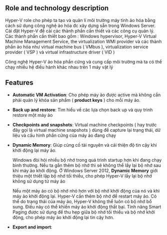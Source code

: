 ## Role and technology description

Hyper-V role cho phép ta tạo và quản lí môi trường máy tính ảo hóa bằng cách sử dụng công nghệ ảo hóa đc xây dựng sẵn trong Windows Server. Cài đặt Hyper-V để cài các thành phần cần thiết và các công cụ quản lý. Các thành phần cần thiết bao gồm : Windows hypervisor, Hyper-V Virtual Machine Management Service, the virtualization WMI provider và các thành phần ảo hóa như virtual machine bus ( VMbus ), virtualization service provider ( VSP ) và virtual infrastructure driver ( VID )

Công nghệ Hyper-V ảo hóa phần cứng và cung cấp môi trường mà ta có thể chạy nhiều hệ điều hành khác nhau trên 1 máy vật lý

## Features

- **Automatic VM Activation**: Cho phép máy ảo được active mà không cần phải quản lý khóa sản phẩm ( **product keys** ) cho mỗi máy ảo.

- **Back up and restore**: Tìm hiểu về các lựa chọn back up và quy trình restore một máy ảo

- **Checkpoints and snapshots**: Virtual machine checkpoints ( hay trước đây gọi là virtual machine snapshots ) dùng để capture lại trạng thái, dữ liệu và cấu hình phần cứng của máy ảo đang chạy

- **Dynamic Memory**: Giúp củng cố tài nguyên và cải thiện độ tin cậy khi khởi động lại máy ảo.

  Windows đòi hỏi nhiều bộ nhớ trong quá trình startup hơn khi đang chạy bình thường. Nếu ta gắn thêm bộ nhớ thì sẽ không thể lấy lại bộ nhớ sau khi máy ảo khởi động. Ở Windows Server 2012, **Dynamic Memory** giới thiệu một thiết lập bộ nhớ tối thiểu, cho phép Hyper-V lấy lại bộ nhớ không sử dụng từ máy ảo

  Nếu một máy ảo có bộ nhớ nhỏ hơn với bộ nhớ khởi động của nó và khi máy ảo khởi động lại. Hyper-V cần thêm bộ nhớ để restart máy ảo. Có thể do trạng thái của máy ảo, Hyper-V không thể luôn có bộ nhớ bổ sung. Điều này có thể khiến máy ảo khởi động thất bại. Tính năng Smart Paging được sử dụng để thu hẹp giữa bộ nhớ tối thiểu và bộ nhớ khởi động, cho phép máy ảo khởi động lại tin cậy hơn.
  
- **Export and import**: 
